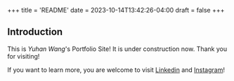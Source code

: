 +++
title = 'README'
date = 2023-10-14T13:42:26-04:00
draft = false
+++

## Introduction

This is *Yuhan Wang*'s Portfolio Site!
It is under construction now.
Thank you for visiting!

If you want to learn more, you are welcome to visit [Linkedin](https://www.linkedin.com/in/yuhan-wang-yw/) and [Instagram](https://www.instagram.com/yaaaarth/)!

